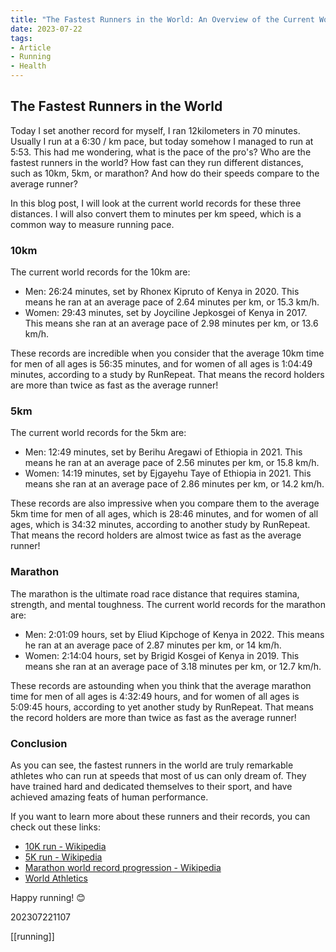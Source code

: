 ```yaml
---
title: "The Fastest Runners in the World: An Overview of the Current World Records"
date: 2023-07-22
tags:
- Article
- Running
- Health
---
```


## The Fastest Runners in the World

Today I set another record for myself, I ran 12kilometers in 70 minutes. Usually I run at a 6:30 / km pace, but today somehow I managed to run at 5:53. This had me wondering, what is the pace of the pro's? Who are the fastest runners in the world? How fast can they run different distances, such as 10km, 5km, or marathon? And how do their speeds compare to the average runner?

In this blog post, I will look at the current world records for these three distances. I will also convert them to minutes per km speed, which is a common way to measure running pace. 

### 10km

The current world records for the 10km are:

- Men: 26:24 minutes, set by Rhonex Kipruto of Kenya in 2020. This means he ran at an average pace of 2.64 minutes per km, or 15.3 km/h.
- Women: 29:43 minutes, set by Joyciline Jepkosgei of Kenya in 2017. This means she ran at an average pace of 2.98 minutes per km, or 13.6 km/h.

These records are incredible when you consider that the average 10km time for men of all ages is 56:35 minutes, and for women of all ages is 1:04:49 minutes, according to a study by RunRepeat. That means the record holders are more than twice as fast as the average runner!

### 5km

The current world records for the 5km are:

- Men: 12:49 minutes, set by Berihu Aregawi of Ethiopia in 2021. This means he ran at an average pace of 2.56 minutes per km, or 15.8 km/h.
- Women: 14:19 minutes, set by Ejgayehu Taye of Ethiopia in 2021. This means she ran at an average pace of 2.86 minutes per km, or 14.2 km/h.

These records are also impressive when you compare them to the average 5km time for men of all ages, which is 28:46 minutes, and for women of all ages, which is 34:32 minutes, according to another study by RunRepeat. That means the record holders are almost twice as fast as the average runner!

### Marathon

The marathon is the ultimate road race distance that requires stamina, strength, and mental toughness. The current world records for the marathon are:

- Men: 2:01:09 hours, set by Eliud Kipchoge of Kenya in 2022. This means he ran at an average pace of 2.87 minutes per km, or 14 km/h.
- Women: 2:14:04 hours, set by Brigid Kosgei of Kenya in 2019. This means she ran at an average pace of 3.18 minutes per km, or 12.7 km/h.

These records are astounding when you think that the average marathon time for men of all ages is 4:32:49 hours, and for women of all ages is 5:09:45 hours, according to yet another study by RunRepeat. That means the record holders are more than twice as fast as the average runner!

### Conclusion

As you can see, the fastest runners in the world are truly remarkable athletes who can run at speeds that most of us can only dream of. They have trained hard and dedicated themselves to their sport, and have achieved amazing feats of human performance.

If you want to learn more about these runners and their records, you can check out these links:

- [10K run - Wikipedia](https://en.wikipedia.org/wiki/10K_run)
- [5K run - Wikipedia](https://en.wikipedia.org/wiki/5K_run)
- [Marathon world record progression - Wikipedia](https://en.wikipedia.org/wiki/Marathon_world_record_progression)
- [World Athletics](https://worldathletics.org/)

Happy running! 😊

202307221107

[[running]]
